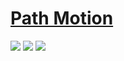 # [Path Motion](https://github.com/YYsuni/path-motion)

![](https://img.shields.io/github/license/YYsuni/path-motion?style=flat-square) ![](https://img.shields.io/github/last-commit/scillidan/path-motion/main?label=last%20commit%20(fork)&style=flat-square) ![](https://img.shields.io/badge/Vercel-black?style=flat&logo=Vercel&logoColor=white)